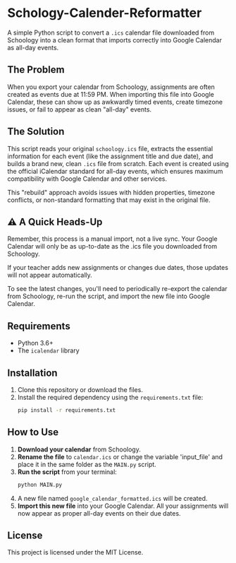 # Schology-Calender-Reformatter

A simple Python script to convert a `.ics` calendar file downloaded from Schoology into a clean format that imports correctly into Google Calendar as all-day events.

## The Problem

When you export your calendar from Schoology, assignments are often created as events due at 11:59 PM. When importing this file into Google Calendar, these can show up as awkwardly timed events, create timezone issues, or fail to appear as clean "all-day" events.

## The Solution

This script reads your original `schoology.ics` file, extracts the essential information for each event (like the assignment title and due date), and builds a brand new, clean `.ics` file from scratch. Each event is created using the official iCalendar standard for all-day events, which ensures maximum compatibility with Google Calendar and other services.

This "rebuild" approach avoids issues with hidden properties, timezone conflicts, or non-standard formatting that may exist in the original file.

## ⚠️ A Quick Heads-Up

Remember, this process is a manual import, not a live sync. Your Google Calendar will only be as up-to-date as the .ics file you downloaded from Schoology.

If your teacher adds new assignments or changes due dates, those updates will not appear automatically.

To see the latest changes, you'll need to periodically re-export the calendar from Schoology, re-run the script, and import the new file into Google Calendar.

## Requirements

* Python 3.6+
* The `icalendar` library

## Installation

1.  Clone this repository or download the files.
2.  Install the required dependency using the `requirements.txt` file:
    ```bash
    pip install -r requirements.txt
    ```

## How to Use

1.  **Download your calendar** from Schoology.
2.  **Rename the file** to `calendar.ics` or change the variable 'input_file' and place it in the same folder as the `MAIN.py` script.
3.  **Run the script** from your terminal:
    ```bash
    python MAIN.py
    ```
4.  A new file named `google_calendar_formatted.ics` will be created.
5.  **Import this new file** into your Google Calendar. All your assignments will now appear as proper all-day events on their due dates.

## License

This project is licensed under the MIT License.
